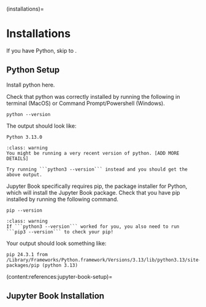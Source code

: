(installations)=
# Installations

If you have Python, skip to [](content:references:jupyter-book-setup).

## Python Setup

Install python here.

Check that python was correctly installed by running the following in terminal (MacOS) or Command Prompt/Powershell (Windows).

```
python --version
```

The output should look like:

```
Python 3.13.0
```

`````{admonition} command not found: python
:class: warning
You might be running a very recent version of python. [ADD MORE DETAILS]

Try running ```python3 --version``` instead and you should get the above output.
`````

Jupyter Book specifically requires pip, the package installer for Python, which will install the Jupyter Book package. Check that you have pip installed by running the following command.

```
pip --version
```
`````{admonition} command not found: pip
:class: warning
If ```python3 --version``` worked for you, you also need to run ```pip3 --version``` to check your pip!
`````

Your output should look something like:
```
pip 24.3.1 from /Library/Frameworks/Python.framework/Versions/3.13/lib/python3.13/site-packages/pip (python 3.13)
```

(content:references:jupyter-book-setup)=
## Jupyter Book Installation